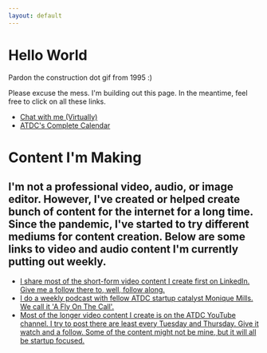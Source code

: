 ```yaml
---
layout: default
---
```


<h1> Hello World</h1>

<p>Pardon the construction dot gif from 1995 :)</p>

<p>Please excuse the mess. I'm building out this page. In the meantime, feel free to click on all these links.</p>

<ul>
<li><a class="btn btn-warning" href="https://calendly.com/gatech_adam_gautsch/one-on-one-with-yourname" role="button">Chat with me (Virtually)</a></li>
<li><a href="https://atdc.org/community/" title="Join the ATDC">ATDC's Complete Calendar</a></li>
</ul>

<h1>Content I'm Making</h1>
<h2>I'm not a professional video, audio, or image editor. However, I've created or helped create bunch of content for the internet for a long time. Since the pandemic, I've started to try different mediums for content creation. Below are some links to video and audio content I'm currently putting out weekly.</h2>

<ul>
<li><a href="https://www.linkedin.com/in/adamgautsch" title="Some people call me the Casey Neistat of LinkedIn. No one calls me that">I share most of the short-form video content I create first on LinkedIn. Give me a follow there to, well, follow along.</a></li>
<li><a href="http://aflyonthecall.com/" title="Link to Anchor landing page">I do a weekly podcast with fellow ATDC startup catalyst Monique Mills. We call it 'A Fly On The Call'.</a></li>
<li><a href="https://www.youtube.com/c/ATDCVideos" title="No one calls me the Casey Neistat of YouTube.">Most of the longer video content I create is on the ATDC YouTube channel. I try to post there are least every Tuesday and Thursday. Give it watch and a follow. Some of the content might not be mine, but it will all be startup focused.</a></li>
</ul>

